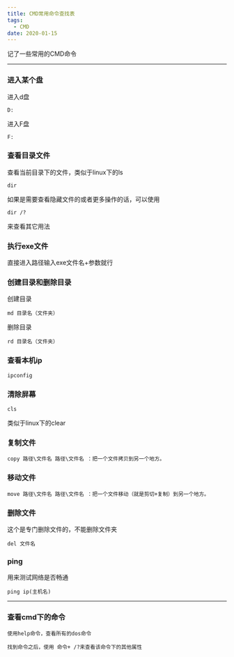```yaml
---
title: CMD常用命令查找表
tags:
  - CMD
date: 2020-01-15
---
```


记了一些常用的CMD命令
<!-- more -->

---
### 进入某个盘
进入d盘

```
D:
```
进入F盘

```
F:
```
### 查看目录文件
查看当前目录下的文件，类似于linux下的ls
```
dir
```
如果是需要查看隐藏文件的或者更多操作的话，可以使用
```
dir /?
```
来查看其它用法


### 执行exe文件

直接进入路径输入exe文件名+参数就行

### 创建目录和删除目录
创建目录
```
md 目录名（文件夹）
```
删除目录
```
rd 目录名（文件夹）
```
### 查看本机ip
```
ipconfig
```
### 清除屏幕
```
cls
```
类似于linux下的clear
### 复制文件
```
copy 路径\文件名 路径\文件名 ：把一个文件拷贝到另一个地方。
```
### 移动文件
```
move 路径\文件名 路径\文件名 ：把一个文件移动（就是剪切+复制）到另一个地方。
```
### 删除文件
这个是专门删除文件的，不能删除文件夹
```
del 文件名
```
### ping
用来测试网络是否畅通
```
ping ip(主机名)
```
-----------------
### 查看cmd下的命令
```
使用help命令，查看所有的dos命令
```
```
找到命令之后，使用 命令+ /?来查看该命令下的其他属性
```


